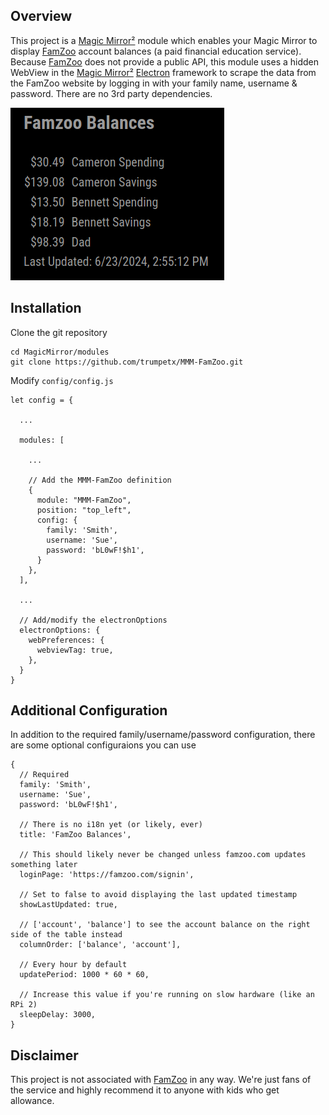 ## Overview
This project is a [Magic Mirror²](https://github.com/MagicMirrorOrg/MagicMirror) module which enables your Magic Mirror to display [FamZoo](https://famzoo.com) account balances (a paid financial education service).  Because [FamZoo](https://famzoo.com) does not provide a public API, this module uses a hidden WebView in the [Magic Mirror²](https://github.com/MagicMirrorOrg/MagicMirror) [Electron](https://github.com/electron/electron) framework to scrape the data from the FamZoo website by logging in with your family name, username & password.  There are no 3rd party dependencies.

![FamZoo Balances](famzoo_balances_example.png)

## Installation
Clone the git repository
```
cd MagicMirror/modules
git clone https://github.com/trumpetx/MMM-FamZoo.git
```
Modify `config/config.js`
```
let config = {

  ...

  modules: [

    ...

    // Add the MMM-FamZoo definition
    {
      module: "MMM-FamZoo",
      position: "top_left",
      config: {
        family: 'Smith',
        username: 'Sue',
        password: 'bL0wF!$h1',
      }
    },
  ],

  ...

  // Add/modify the electronOptions
  electronOptions: {
    webPreferences: {
      webviewTag: true,
    },
  }
}
```

## Additional Configuration
In addition to the required family/username/password configuration, there are some optional configuraions you can use
```
{
  // Required
  family: 'Smith',
  username: 'Sue',
  password: 'bL0wF!$h1',

  // There is no i18n yet (or likely, ever)
  title: 'FamZoo Balances',

  // This should likely never be changed unless famzoo.com updates something later
  loginPage: 'https://famzoo.com/signin',

  // Set to false to avoid displaying the last updated timestamp
  showLastUpdated: true,

  // ['account', 'balance'] to see the account balance on the right side of the table instead
  columnOrder: ['balance', 'account'],

  // Every hour by default
  updatePeriod: 1000 * 60 * 60,

  // Increase this value if you're running on slow hardware (like an RPi 2)
  sleepDelay: 3000,
}
```

## Disclaimer
This project is not associated with [FamZoo](https://famzoo.com) in any way.  We're just fans of the service and highly recommend it to anyone with kids who get allowance.

